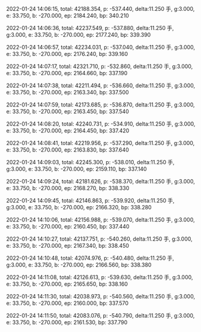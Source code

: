 2022-01-24 14:06:15, total: 42188.354, p: -537.440, delta:11.250 手, g:3.000, e: 33.750, b: -270.000, ep: 2184.240, bp: 340.210

2022-01-24 14:06:36, total: 42237.549, p: -537.880, delta:11.250 手, g:3.000, e: 33.750, b: -270.000, ep: 2177.240, bp: 339.390

2022-01-24 14:06:57, total: 42234.031, p: -537.040, delta:11.250 手, g:3.000, e: 33.750, b: -270.000, ep: 2176.240, bp: 339.160

2022-01-24 14:07:17, total: 42321.710, p: -532.860, delta:11.250 手, g:3.000, e: 33.750, b: -270.000, ep: 2164.660, bp: 337.190

2022-01-24 14:07:38, total: 42211.494, p: -536.660, delta:11.250 手, g:3.000, e: 33.750, b: -270.000, ep: 2163.340, bp: 337.500

2022-01-24 14:07:59, total: 42173.685, p: -536.870, delta:11.250 手, g:3.000, e: 33.750, b: -270.000, ep: 2163.450, bp: 337.540

2022-01-24 14:08:20, total: 42240.731, p: -534.910, delta:11.250 手, g:3.000, e: 33.750, b: -270.000, ep: 2164.450, bp: 337.420

2022-01-24 14:08:41, total: 42219.956, p: -537.290, delta:11.250 手, g:3.000, e: 33.750, b: -270.000, ep: 2163.830, bp: 337.640

2022-01-24 14:09:03, total: 42245.300, p: -538.010, delta:11.250 手, g:3.000, e: 33.750, b: -270.000, ep: 2159.110, bp: 337.140

2022-01-24 14:09:24, total: 42181.626, p: -538.370, delta:11.250 手, g:3.000, e: 33.750, b: -270.000, ep: 2168.270, bp: 338.330

2022-01-24 14:09:45, total: 42146.863, p: -539.920, delta:11.250 手, g:3.000, e: 33.750, b: -270.000, ep: 2166.320, bp: 338.280

2022-01-24 14:10:06, total: 42156.988, p: -539.070, delta:11.250 手, g:3.000, e: 33.750, b: -270.000, ep: 2160.450, bp: 337.440

2022-01-24 14:10:27, total: 42137.751, p: -540.260, delta:11.250 手, g:3.000, e: 33.750, b: -270.000, ep: 2167.340, bp: 338.450

2022-01-24 14:10:48, total: 42074.976, p: -540.480, delta:11.250 手, g:3.000, e: 33.750, b: -270.000, ep: 2166.560, bp: 338.380

2022-01-24 14:11:08, total: 42126.613, p: -539.630, delta:11.250 手, g:3.000, e: 33.750, b: -270.000, ep: 2165.650, bp: 338.160

2022-01-24 14:11:30, total: 42038.973, p: -540.560, delta:11.250 手, g:3.000, e: 33.750, b: -270.000, ep: 2160.000, bp: 337.570

2022-01-24 14:11:50, total: 42083.076, p: -540.790, delta:11.250 手, g:3.000, e: 33.750, b: -270.000, ep: 2161.530, bp: 337.790